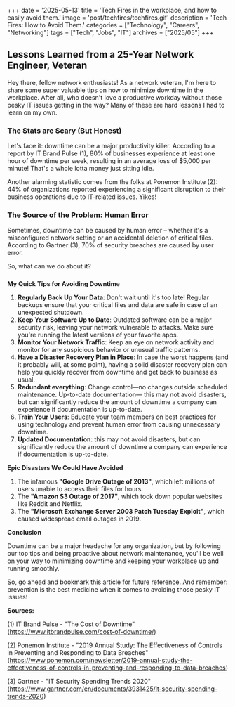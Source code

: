 +++
date = '2025-05-13'
title = 'Tech Fires in the workplace, and how to easily avoid them.'
image = 'post/techfires/techfires.gif'
description = 'Tech Fires: How to Avoid Them.'
categories = ["Technology", "Careers", "Networking"]
tags = ["Tech", "Jobs", "IT"]
archives = ["2025/05"]
+++
## Lessons Learned from a 25-Year Network Engineer, Veteran

Hey there, fellow network enthusiasts! As a network veteran, I'm here to share some super valuable tips on how to minimize downtime in the workplace. After all, who doesn't love a productive workday without those pesky IT issues getting in the way? Many of these are hard lessons I had to learn on my own.

### **The Stats are Scary (But Honest)**

Let's face it: downtime can be a major productivity killer. According to a report by IT Brand Pulse (1), 80% of businesses experience at least one hour of downtime per week, resulting in an average loss of $5,000 per minute! That's a whole lotta money just sitting idle.

Another alarming statistic comes from the folks at Ponemon Institute (2): 44% of organizations reported experiencing a significant disruption to their business operations due to IT-related issues. Yikes!

### **The Source of the Problem: Human Error**

Sometimes, downtime can be caused by human error – whether it's a misconfigured network setting or an accidental deletion of critical files. According to Gartner (3), 70% of security breaches are caused by user error.

So, what can we do about it?

###   
**My Quick Tips for Avoiding Downtim**e

1. **Regularly Back Up Your Data**: Don't wait until it's too late! Regular backups ensure that your critical files and data are safe in case of an unexpected shutdown.
2. **Keep Your Software Up to Date**: Outdated software can be a major security risk, leaving your network vulnerable to attacks. Make sure you're running the latest versions of your favorite apps.
3. **Monitor Your Network Traffic**: Keep an eye on network activity and monitor for any suspicious behavior or unusual traffic patterns.
4. **Have a Disaster Recovery Plan in Place**: In case the worst happens (and it probably will, at some point), having a solid disaster recovery plan can help you quickly recover from downtime and get back to business as usual.
5. **Redundant everything**: Change control—no changes outside scheduled maintenance. Up-to-date documentation— this may not avoid disasters, but can significantly reduce the amount of downtime a company can experience if documentation is up-to-date.
6. **Train Your Users**: Educate your team members on best practices for using technology and prevent human error from causing unnecessary downtime.
7. **Updated Documentation**: this may not avoid disasters, but can significantly reduce the amount of downtime a company can experience if documentation is up-to-date.

**Epic Disasters We Could Have Avoided**

1. The infamous **"Google Drive Outage of 2013"**, which left millions of users unable to access their files for hours.
2. The **"Amazon S3 Outage of 2017"**, which took down popular websites like Reddit and Netflix.
3. The **"Microsoft Exchange Server 2003 Patch Tuesday Exploit"**, which caused widespread email outages in 2019.

**Conclusion**

Downtime can be a major headache for any organization, but by following our top tips and being proactive about network maintenance, you'll be well on your way to minimizing downtime and keeping your workplace up and running smoothly.

So, go ahead and bookmark this article for future reference. And remember: prevention is the best medicine when it comes to avoiding those pesky IT issues!

**Sources:**

(1) IT Brand Pulse - "The Cost of Downtime" (<https://www.itbrandpulse.com/cost-of-downtime/>)

(2) Ponemon Institute - "2019 Annual Study: The Effectiveness of Controls in Preventing and Responding to Data Breaches" (<https://www.ponemon.com/newsletter/2019-annual-study-the-effectiveness-of-controls-in-preventing-and-responding-to-data-breaches>)

(3) Gartner - "IT Security Spending Trends 2020" (<https://www.gartner.com/en/documents/3931425/it-security-spending-trends-2020>)

